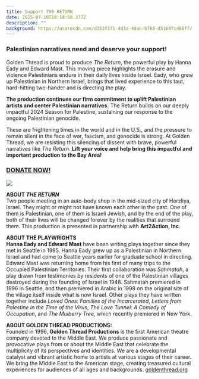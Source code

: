 ```yaml
---
title: Support THE RETURN
date: 2025-07-10T18:18:58.377Z
description: ""
background: https://ucarecdn.com/d353f371-4d3d-4dab-b768-d51607c486f7/
---
```

### **Palestinian narratives need and deserve your support!**

Golden Thread is proud to produce *The Return*, the powerful play by Hanna Eady and Edward Mast. This moving piece highlights the erasure and violence Palestinians endure in their daily lives inside Israel. Eady, who grew up Palestinian in Northern Israel, brings that lived experience to this taut, hard-hitting two-hander and is directing the play.

**The production continues our firm commitment to uplift Palestinian artists and center Palestinian narratives.** The Return builds on our deeply impactful 2024 Season for Palestine, sustaining our response to the ongoing Palestinian genocide.

These are frightening times in the world and in the U.S., and the pressure to remain silent in the face of war, fascism, and genocide is strong. At Golden Thread, we are resisting this silencing of dissent with brave, powerful narratives like *The Return*. **Lift your voice and help bring this impactful and important production to the Bay Area!**

### **[D﻿ONATE NOW!](https://goldenthread.my.salesforce-sites.com/donate/?dfId=a0n3Z00000tn4RsQAI)**

![](https://ucarecdn.com/b9f5b276-2e02-4906-8fd9-07496204e4c6/)

**ABOUT *THE RETURN***\
Two people meeting in an auto-body shop in the mid-sized city of Herzliya, Israel. They might or might not have known each other in the past. One of them is Palestinian, one of them is Israeli Jewish, and by the end of the play, both of their lives will be changed forever by the realities that surround them. This production is presented in partnership with **Art2Action, Inc**.

**ABOUT THE PLAYWRIGHTS**\
**Hanna Eady and Edward Mast** have been writing plays together since they met in Seattle in 1995. Hanna Eady grew up as a Palestinian in Northern Israel and had come to Seattle years earlier for graduate school in directing. Edward Mast was returning home from his first of many trips to the Occupied Palestinian Territories. Their first collaboration was *Sahmatah*, a play drawn from testimonies by residents of one of the Palestinian villages destroyed during the founding of Israel in 1948. Sahmatah premiered in 1996 in Seattle, and then premiered in Arabic in 1998 on the original site of the village itself inside what is now Israel. Other plays they have written together include *Loved Ones: Families of the Incarcerated*, *Letters from Palestine in the Time of the Virus*, *The Love Tunnel: A Comedy of Occupation*, and *The Mulberry Tree*, which recently premiered in New York.

**ABOUT GOLDEN THREAD PRODUCTIONS:**\
Founded in 1996, **Golden Thread Productions** is the first American theatre company devoted to the Middle East. We produce passionate and provocative plays from or about the Middle East that celebrate the multiplicity of its perspectives and identities. We are a developmental catalyst and vibrant artistic home to artists at various stages of their career. We bring the Middle East to the American stage, creating treasured cultural experiences for audiences of all ages and backgrounds. [goldenthread.org](http://goldenthread.org)